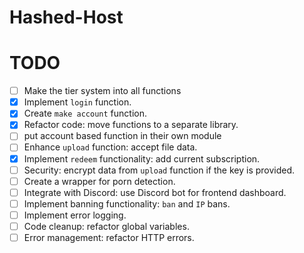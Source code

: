 # Hashed-Host

# TODO
- [ ] Make the tier system into all functions
- [x] Implement `login` function.
- [x] Create `make account` function.
- [x] Refactor code: move functions to a separate library.
- [ ] put account based function in their own module 
- [ ] Enhance `upload` function: accept file data.
- [x] Implement `redeem` functionality: add current subscription.
- [ ] Security: encrypt data from `upload` function if the key is provided.
- [ ] Create a wrapper for porn detection.
- [ ] Integrate with Discord: use Discord bot for frontend dashboard.
- [ ] Implement banning functionality: `ban` and `IP` bans.
- [ ] Implement error logging.
- [ ] Code cleanup: refactor global variables.
- [ ] Error management: refactor HTTP errors.